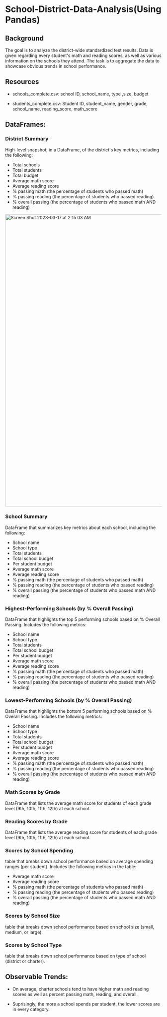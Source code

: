 # School-District-Data-Analysis(Using Pandas)

## Background 
The goal is to analyze the district-wide standardized test results. Data is given regarding every student's math and reading scores, as well as various information on the schools they attend. The task is to aggregate the data to showcase obvious trends in school performance.

## Resources 
   * schools_complete.csv: school ID, school_name, type ,size, budget
   
   * students_complete.csv: Student ID, student_name, gender, grade, school_name, reading_score, math_score

## DataFrames: 

### District Summary

High-level snapshot, in a DataFrame, of the district's key metrics, including the following:

* Total schools
* Total students
* Total budget
* Average math score
* Average reading score
* % passing math (the percentage of students who passed math)
* % passing reading (the percentage of students who passed reading)
* % overall passing (the percentage of students who passed math AND reading)

<img width="936" alt="Screen Shot 2023-03-17 at 2 15 03 AM" src="https://user-images.githubusercontent.com/110379358/225841031-37c9c62c-187f-45c7-9a85-f73bb68069c5.png">

### School Summary

DataFrame that summarizes key metrics about each school, including the following:

* School name
* School type
* Total students
* Total school budget
* Per student budget
* Average math score
* Average reading score
* % passing math (the percentage of students who passed math)
* % passing reading (the percentage of students who passed reading)
* % overall passing (the percentage of students who passed math AND reading)

### Highest-Performing Schools (by % Overall Passing)

DataFrame that highlights the top 5 performing schools based on % Overall Passing. Includes the following metrics:

* School name
* School type
* Total students
* Total school budget
* Per student budget
* Average math score
* Average reading score
* % passing math (the percentage of students who passed math)
* % passing reading (the percentage of students who passed reading)
* % overall passing (the percentage of students who passed math AND reading)


### Lowest-Performing Schools (by % Overall Passing)

DataFrame that highlights the bottom 5 performing schools based on % Overall Passing. Includes the following metrics:

* School name
* School type
* Total students
* Total school budget
* Per student budget
* Average math score
* Average reading score
* % passing math (the percentage of students who passed math)
* % passing reading (the percentage of students who passed reading)
* % overall passing (the percentage of students who passed math AND reading)

### Math Scores by Grade

DataFrame that lists the average math score for students of each grade level (9th, 10th, 11th, 12th) at each school.

### Reading Scores by Grade

DataFrame that lists the average reading score for students of each grade level (9th, 10th, 11th, 12th) at each school.

### Scores by School Spending

table that breaks down school performance based on average spending ranges (per student). Includes the following metrics in the table:

* Average math score
* Average reading score
* % passing math (the percentage of students who passed math)
* % passing reading (the percentage of students who passed reading)
* % overall passing (the percentage of students who passed math AND reading)

### Scores by School Size
table that breaks down school performance based on school size (small, medium, or large).

### Scores by School Type
table that breaks down school performance based on type of school (district or charter).

## Observable Trends:

* On average, charter schools tend to have higher math and reading scores as well as percent passing math, reading, and overall. 

* Suprisingly, the more a school spends per student, the lower scores are in every category. 

